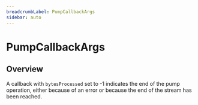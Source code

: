 ```yaml
---
breadcrumbLabel: PumpCallbackArgs
sidebar: auto
---
```


# PumpCallbackArgs

<ProxySummary/>

## Overview

A callback with `bytesProcessed` set to -1 indicates the end of the 
pump operation, either because of an error or because the end of the
stream has been reached.

<ApiDocs/>
